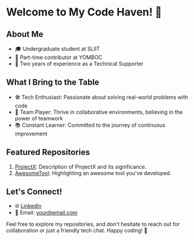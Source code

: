 # Welcome to My Code Haven! 🚀

## About Me

- 🎓 Undergraduate student at SLIIT
- 💼 Part-time contributor at YOMBOC
- 🔧 Two years of experience as a Technical Supporter

## What I Bring to the Table

- 🛠️ Tech Enthusiast: Passionate about solving real-world problems with code
- 🤝 Team Player: Thrive in collaborative environments, believing in the power of teamwork
- 📚 Constant Learner: Committed to the journey of continuous improvement

## Featured Repositories

1. [ProjectX](link-to-projectX): Description of ProjectX and its significance.
2. [AwesomeTool](link-to-awesome-tool): Highlighting an awesome tool you've developed.

## Let's Connect!

- 🌐 [LinkedIn](your-linkedin-profile)
- 📧 Email: your@email.com

Feel free to explore my repositories, and don't hesitate to reach out for collaboration or just a friendly tech chat. Happy coding! 🚀
